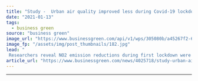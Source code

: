 ```yaml
---
title: "Study -  Urban air quality improved less during Covid-19 lockdown than previously thought"
date: "2021-01-13"
tags: 
  - business green
source: "business green"
image_url: "https://www.businessgreen.com/api/v1/wps/305080b/a45267f2-6e9d-41ea-94c8-462a5b1668e6/9/2406-beijing-smog-pollution-1-185x114.jpg"
image_fp: "/assets/img/post_thumbnails/182.jpg"
lead: "
 Researchers reveal NO2 emission reductions during first lockdown were lower than previously thought, amidst warnings ozone levels actually increased ..."
article_url: "https://www.businessgreen.com/news/4025718/study-urban-air-quality-improved-covid-19-lockdown-previously"
---
```


---
